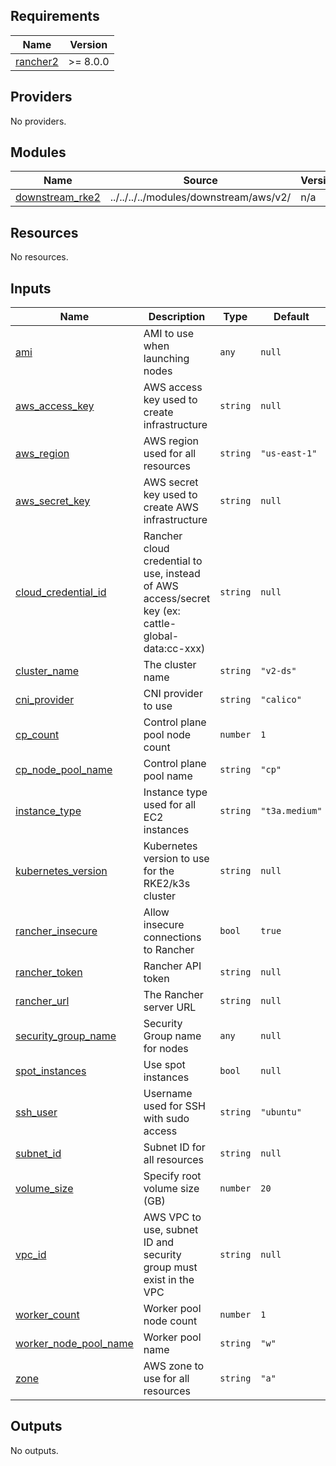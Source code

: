 ## Requirements

| Name | Version |
|------|---------|
| <a name="requirement_rancher2"></a> [rancher2](#requirement\_rancher2) | >= 8.0.0 |

## Providers

No providers.

## Modules

| Name | Source | Version |
|------|--------|---------|
| <a name="module_downstream_rke2"></a> [downstream\_rke2](#module\_downstream\_rke2) | ../../../../modules/downstream/aws/v2/ | n/a |

## Resources

No resources.

## Inputs

| Name | Description | Type | Default | Required |
|------|-------------|------|---------|:--------:|
| <a name="input_ami"></a> [ami](#input\_ami) | AMI to use when launching nodes | `any` | `null` | no |
| <a name="input_aws_access_key"></a> [aws\_access\_key](#input\_aws\_access\_key) | AWS access key used to create infrastructure | `string` | `null` | no |
| <a name="input_aws_region"></a> [aws\_region](#input\_aws\_region) | AWS region used for all resources | `string` | `"us-east-1"` | no |
| <a name="input_aws_secret_key"></a> [aws\_secret\_key](#input\_aws\_secret\_key) | AWS secret key used to create AWS infrastructure | `string` | `null` | no |
| <a name="input_cloud_credential_id"></a> [cloud\_credential\_id](#input\_cloud\_credential\_id) | Rancher cloud credential to use, instead of AWS access/secret key (ex: cattle-global-data:cc-xxx) | `string` | `null` | no |
| <a name="input_cluster_name"></a> [cluster\_name](#input\_cluster\_name) | The cluster name | `string` | `"v2-ds"` | no |
| <a name="input_cni_provider"></a> [cni\_provider](#input\_cni\_provider) | CNI provider to use | `string` | `"calico"` | no |
| <a name="input_cp_count"></a> [cp\_count](#input\_cp\_count) | Control plane pool node count | `number` | `1` | no |
| <a name="input_cp_node_pool_name"></a> [cp\_node\_pool\_name](#input\_cp\_node\_pool\_name) | Control plane pool name | `string` | `"cp"` | no |
| <a name="input_instance_type"></a> [instance\_type](#input\_instance\_type) | Instance type used for all EC2 instances | `string` | `"t3a.medium"` | no |
| <a name="input_kubernetes_version"></a> [kubernetes\_version](#input\_kubernetes\_version) | Kubernetes version to use for the RKE2/k3s cluster | `string` | `null` | no |
| <a name="input_rancher_insecure"></a> [rancher\_insecure](#input\_rancher\_insecure) | Allow insecure connections to Rancher | `bool` | `true` | no |
| <a name="input_rancher_token"></a> [rancher\_token](#input\_rancher\_token) | Rancher API token | `string` | `null` | no |
| <a name="input_rancher_url"></a> [rancher\_url](#input\_rancher\_url) | The Rancher server URL | `string` | `null` | no |
| <a name="input_security_group_name"></a> [security\_group\_name](#input\_security\_group\_name) | Security Group name for nodes | `any` | `null` | no |
| <a name="input_spot_instances"></a> [spot\_instances](#input\_spot\_instances) | Use spot instances | `bool` | `null` | no |
| <a name="input_ssh_user"></a> [ssh\_user](#input\_ssh\_user) | Username used for SSH with sudo access | `string` | `"ubuntu"` | no |
| <a name="input_subnet_id"></a> [subnet\_id](#input\_subnet\_id) | Subnet ID for all resources | `string` | `null` | no |
| <a name="input_volume_size"></a> [volume\_size](#input\_volume\_size) | Specify root volume size (GB) | `number` | `20` | no |
| <a name="input_vpc_id"></a> [vpc\_id](#input\_vpc\_id) | AWS VPC to use, subnet ID and security group must exist in the VPC | `string` | `null` | no |
| <a name="input_worker_count"></a> [worker\_count](#input\_worker\_count) | Worker pool node count | `number` | `1` | no |
| <a name="input_worker_node_pool_name"></a> [worker\_node\_pool\_name](#input\_worker\_node\_pool\_name) | Worker pool name | `string` | `"w"` | no |
| <a name="input_zone"></a> [zone](#input\_zone) | AWS zone to use for all resources | `string` | `"a"` | no |

## Outputs

No outputs.
